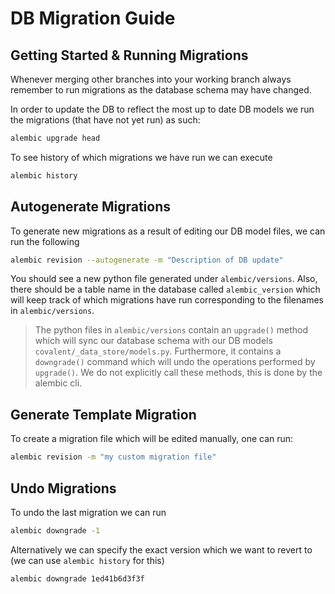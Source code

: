 # DB Migration Guide

## Getting Started & Running Migrations

Whenever merging other branches into your working branch always remember to run migrations as the database schema may have changed.

In order to update the DB to reflect the most up to date DB models we run the migrations (that have not yet run) as such:

```bash
alembic upgrade head
```

To see history of which migrations we have run we can execute

```bash
alembic history
```

## Autogenerate Migrations

To generate new migrations as a result of editing our DB model files, we can run the following

```bash
alembic revision --autogenerate -m "Description of DB update"
```


You should see a new python file generated under `alembic/versions`. Also, there should be a table name in the database called `alembic_version` which will keep track of which migrations have run corresponding to the filenames in `alembic/versions`.

> The python files in `alembic/versions` contain an `upgrade()` method which will sync our database schema with our DB models `covalent/_data_store/models.py`. Furthermore, it contains a `downgrade()` command which will undo the operations performed by `upgrade()`. We do not explicitly call these methods, this is done by the alembic cli.


## Generate Template Migration

To create a migration file which will be edited manually, one can run:

```bash
alembic revision -m "my custom migration file"
```

## Undo Migrations

To undo the last migration we can run

```bash
alembic downgrade -1
```

Alternatively we can specify the exact version which we want to revert to (we can use `alembic history` for this)

```bash
alembic downgrade 1ed41b6d3f3f
```
